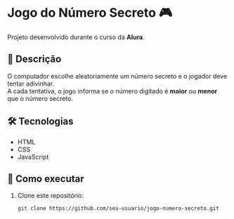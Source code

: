 #  Jogo do Número Secreto 🎮

Projeto desenvolvido durante o curso da **Alura**.  

## 📌 Descrição  
O computador escolhe aleatoriamente um número secreto e o jogador deve tentar adivinhar.  
A cada tentativa, o jogo informa se o número digitado é **maior** ou **menor** que o número secreto.  

## 🛠️ Tecnologias  
- HTML  
- CSS  
- JavaScript  

## 🚀 Como executar  
1. Clone este repositório:  
   ```bash
   git clone https://github.com/seu-usuario/jogo-numero-secreto.git

